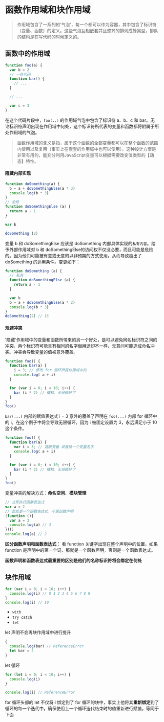 # 函数作用域和块作用域

> 作用域包含了一系列的'气泡'，每一个都可以作为容器，其中包含了标识符（变量、函数）的定义。这些气泡互相嵌套并且整齐的排列成蜂窝型，排队的结构是在写代码的时候定义的。

## 函数中的作用域

```js
function foo(a) {
  var b = 2
  // 一些代码
  function bar() {
    // ...
  }

  // ...

  var c = 3
}
```

在这个代码片段中，`foo(..)` 的作用域气泡中包含了标识符 a、b、c 和 bar。无论标识符声明出现在作用域中何处，这个标识符所代表的变量和函数都将附属于所处作用域的气泡。

> 函数作用域的含义是指，属于这个函数的全部变量都可以在整个函数的范围内使用以及复用（事实上在嵌套的作用域中也可以使用）。这种设计方案是非常有用的，能充分利用JavaScript变量可以根据需要改变值类型的【动态】特性。

#### 隐藏内部实现

```js
function doSomething(a) {
  b = a + doSomethingElse(a * 3)
  console.log(b * 3)
}
// 全局
function doSomethingElse (a) {
  return a - 1
}

var b

doSomething (2)
```

变量 b 和 doSomethingElse 应该是 doSomething 内部具体实现的`私有内容`。给予外部作用域对 b 和 doSomethingElse的访问权不仅没必要，而且可能是危险的。因为他们可能被有意或无意的以非预期的方式使用，从而导致超出了 doSomething 的适用条件。变更如下：

```js
function doSomething (a) {
  // 私有
  function doSomethingElse (a) {
    return a - 1
  }

  var b
  b = a + doSomethingElse(a * 2)
  console.log(b * 3)
}
doSomething(2) // 15
```

#### 规避冲突

'隐藏'作用域中的变量和函数所带来的另一个好处，是可以避免同名标识符之间的冲突，两个标识符可能具有相同的名字但用途却不一样，无意间可能造成命名冲突。冲突会导致变量的值被意外覆盖。

```js
function foo() {
  function bar(a) {
    i = 3; // 修改 for 循环所属作用域中的
    console.log( a + i)
  }

  for (var i = 0; i < 10; i++) {
    bar (i * 2) // 糟糕，无线循环了
  }
}
foo()
```

`bar(...)` 内部的赋值表达式 i = 3 意外的覆盖了声明在 `foo(...)` 内部 for 循环中的 i。在这个例子中将会导致无限循环，因为 i 被固定设置为 3，永远满足小于 10 这个条件。

```js
function foo() {
  function bar(a) {
    var i = 3; // 遮蔽变量 或者换一个变量名字
    console.log( a + i)
  }

  for (var i = 0; i < 10; i++) {
    bar (i * 2) // 糟糕，无线循环了
  }
}
foo()
```

变量冲突的解决方式：**命名空间**、**模块管理**


```js
// 立即执行函数表达式
var a = 2
// 此处是一个函数表达式，不是函数声明
(function (){
  var a = 3
  console.log(a) // 3
})()
console.log(a) // 2
```

**区分函数声明和函数表达式：** 看 function 关键字出现在整个声明中的位置，如果 function 是声明中的第一个词，那就是一个函数声明，否则是一个函数表达式。

**函数声明和函数表达式最重要的区别是他们的名称标识符将会绑定在何处**


## 块作用域

```js
for (var i = 0; i < 10; i++) {
  console.log(i) // 0 1 2 3 4 5 6 7 8 9
}
console.log(i) // 10
```

- `with`
- `try catch`
- `let`

let 声明不会再块作用域中进行提升

```js
{
  console.log(bar) // ReferenceError
  let bar = 2
}
```

let 循环

```js
for (let i = 0; i < 10; i++) {
  console.log(i)
}

console.log(i) // ReferenceError

```
for 循环头部的 let 不仅将 i 绑定到了 for 循环的块中，事实上他将其**重新绑定**到了循环的每一个迭代中，确保使用上一个循环迭代结束时的值重新进行赋值。等同于下面

```js




```















